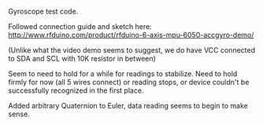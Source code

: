 Gyroscope test code. 

Followed connection guide and sketch here: http://www.rfduino.com/product/rfduino-6-axis-mpu-6050-accgyro-demo/

(Unlike what the video demo seems to suggest, we do have VCC connected to SDA and SCL with 10K resistor in between)

Seem to need to hold for a while for readings to stabilize. Need to hold firmly for now (all 5 wires connect) or reading stops, or device couldn't be successfully recognized in the first place.

Added arbitrary Quaternion to Euler, data reading seems to begin to make sense.
